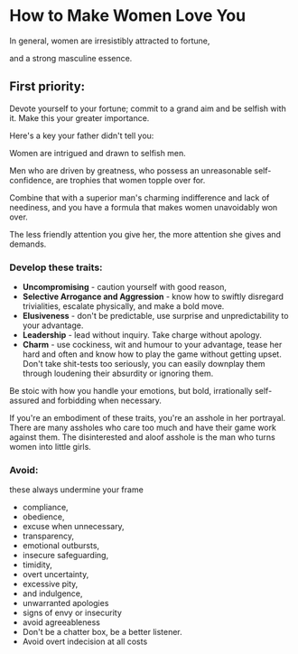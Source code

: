 

# How to Make Women Love You

In general, women are irresistibly attracted to fortune, 

and a strong masculine essence. 

## First priority: 

Devote yourself to your fortune; commit to a grand aim and be selfish with it. Make this your greater importance.

Here's a key your father didn't tell you: 

Women are intrigued and drawn to selfish men. 

Men who are driven by greatness, who possess an unreasonable self-confidence, are trophies that women topple over for. 

Combine that with a superior man's charming indifference and lack of neediness, and you have a formula that makes women unavoidably won over. 

The less friendly attention you give her, the more attention she gives and demands.

### Develop these traits: 
* **Uncompromising** - caution yourself with good reason, 
* **Selective Arrogance and Aggression** - know how to swiftly disregard trivialities, escalate physically, and make a bold move.
* **Elusiveness** - don't be predictable, use surprise and unpredictability to your advantage. 
* **Leadership** - lead without inquiry. Take charge without apology.
* **Charm** - use cockiness, wit and humour to your advantage, tease her hard and often and know how to play the game without getting upset. Don't take shit-tests too seriously, you can easily downplay them through loudening their absurdity or ignoring them.

Be stoic with how you handle your emotions, but bold, irrationally self-assured and forbidding when necessary.

If you're an embodiment of these traits, you're an asshole in her portrayal. There are many assholes who care too much and have their game work against them. The disinterested and aloof asshole is the man who turns women into little girls.


### Avoid: 
these always undermine your frame
* compliance, 
* obedience,
* excuse when unnecessary,
* transparency,
* emotional outbursts,
* insecure safeguarding,
* timidity,
* overt uncertainty,
* excessive pity,
* and indulgence,
* unwarranted apologies
* signs of envy or insecurity
* avoid agreeableness
* Don't be a chatter box, be a better listener.
* Avoid overt indecision at all costs
